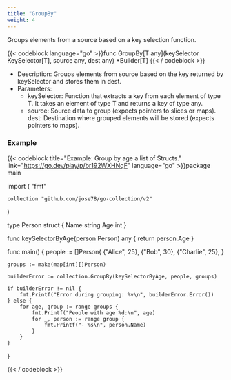 ```yaml
---
title: "GroupBy"
weight: 4
---
```


Groups elements from a source based on a key selection function.


{{< codeblock language="go" >}}func GroupBy[T any](keySelector KeySelector[T], source any, dest any) *Builder[T]
{{<  / codeblock >}}

* Description: Groups elements from source based on the key returned by keySelector and stores them in dest.
* Parameters:
    * keySelector: Function that extracts a key from each element of type T. It takes an element of type T and returns a key of type any.
    * source: Source data to group (expects pointers to slices or maps).
dest: Destination where grouped elements will be stored (expects pointers to maps).

### Example

{{< codeblock title="Example: Group by age a list of Structs." link="https://go.dev/play/p/br192WXHNqF" language="go" >}}package main

import (
	"fmt"

	collection "github.com/jose78/go-collection/v2"
)

type Person struct {
	Name string
	Age  int
}

func keySelectorByAge(person Person) any {
	return person.Age
}

func main() {
	people := []Person{
		{"Alice", 25},
		{"Bob", 30},
		{"Charlie", 25},
	}

	groups := make(map[int][]Person)

	builderError := collection.GroupBy(keySelectorByAge, people, groups)

	if builderError != nil {
		fmt.Printf("Error during grouping: %v\n", builderError.Error())
	} else {
		for age, group := range groups {
			fmt.Printf("People with age %d:\n", age)
			for _, person := range group {
				fmt.Printf("- %s\n", person.Name)
			}
		}
	}

}

{{< / codeblock  >}}